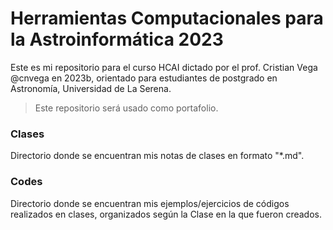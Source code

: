 # Herramientas Computacionales para la Astroinformática 2023
Este es mi repositorio para el curso HCAI dictado por el prof. Cristian Vega @cnvega en 2023b, orientado para estudiantes de postgrado en Astronomía, Universidad de La Serena.

> Este repositorio será usado como portafolio.

### Clases

Directorio donde se encuentran mis notas de clases en formato "*.md".

### Codes

Directorio donde se encuentran mis ejemplos/ejercicios de códigos realizados en clases, organizados según la Clase en la que fueron creados.


